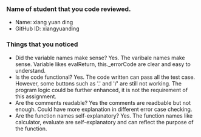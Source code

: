 ### Name of student that you code reviewed.
- Name: xiang yuan ding
- GitHub ID: xiangyuanding


### Things that you noticed
- Did the variable names make sense?
  Yes. The varibale names make sense. Variable likes evalReturn, this._errorCode are clear and easy to understand. 
- Is the code functional?
  Yes. The code written can pass all the test case. 
  However, some buttons such as '.' and '/' are still not working. The program logic could be further enhanced, it is not the requirement of this assignment. 
- Are the comments readable?
  Yes the comments are readbable but not enough. Could have more explanation in different error case checking.
- Are the function names self-explanatory?
  Yes. The function names like calculator, evaluate are self-explanatory and can reflect the purpose of the function. 

